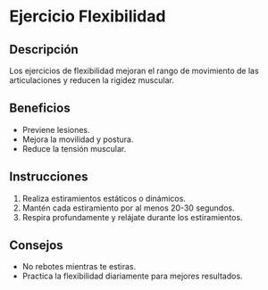 # Ejercicio Flexibilidad
## Descripción
Los ejercicios de flexibilidad mejoran el rango de movimiento de las articulaciones y reducen la rigidez muscular.
## Beneficios
- Previene lesiones.
- Mejora la movilidad y postura.
- Reduce la tensión muscular.
## Instrucciones
1. Realiza estiramientos estáticos o dinámicos.
2. Mantén cada estiramiento por al menos 20-30 segundos.
3. Respira profundamente y relájate durante los estiramientos.
## Consejos
- No rebotes mientras te estiras.
- Practica la flexibilidad diariamente para mejores resultados.